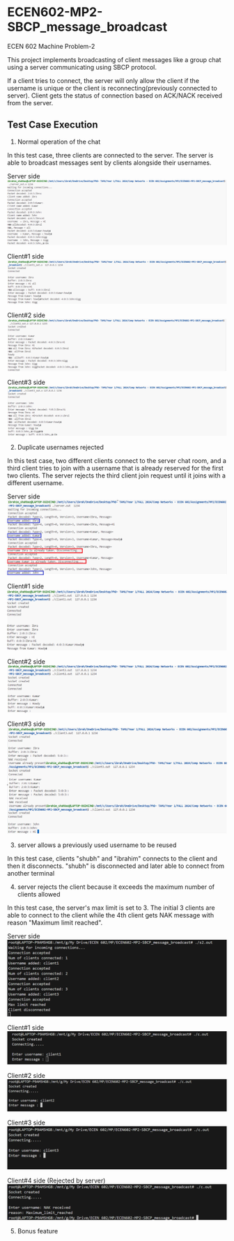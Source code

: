 # ECEN602-MP2-SBCP_message_broadcast
ECEN 602 Machine Problem-2

This project implements broadcasting of client messages like a group chat using a server communicating using SBCP protocol.

If a client tries to connect, the server will only allow the client if the username is unique or the client is reconnecting(previously connected to server). Client gets the status of connection based on ACK/NACK received from the server.

## Test Case Execution

1. Normal operation of the chat 
 
In this test case, three clients are connected to the server. The server is able to broadcast messages sent by clients alongside their usernames.

Server side
![Test Case 1 server screenshot](Screenshots/TS1_server.png)

Client#1 side
![Test Case 1 client screenshot](Screenshots/TS1_client1.png)

Client#2 side
![Test Case 1 client screenshot](Screenshots/TS1_client2.png)

Client#3 side
![Test Case 1 client screenshot](Screenshots/TS1_client3.png)

2. Duplicate usernames rejected
 
In this test case, two different clients connect to the server chat room, and a third client tries to join with a username that is already reserved for the first two clients. The server rejects the third client join request until it joins with a different username.

Server side
![Test Case 2 server screenshot](Screenshots/TS2_server.png)

Client#1 side
![Test Case 2 client screenshot](Screenshots/TS2_client1.png)

Client#2 side
![Test Case 2 client screenshot](Screenshots/TS2_client2.png)

Client#3 side
![Test Case 2 client screenshot](Screenshots/TS2_client3.png)


3. server allows a previously used username to be reused

In this test case, clients "shubh" and "ibrahim" connects to the client and then it disconnects. "shubh" is disconnected and later able to connect from another terminal

4. server rejects the client because it exceeds the maximum number of clients 
allowed

In this test case, the server's max limit is set to 3. The initial 3 clients are able to connect to the client while the 4th client gets NAK message with reason "Maximum limit reached".

Server side
![Test Case 4 server screenshot](Screenshots/TS4_server.png)

Client#1 side
![Test Case 4 client screenshot](Screenshots/TS4_client1.png)

Client#2 side
![Test Case 4 client screenshot](Screenshots/TS4_client2.png)

Client#3 side
![Test Case 4 client screenshot](Screenshots/TS4_client3.png)

Client#4 side (Rejected by server)
![Test Case 4 client screenshot](Screenshots/TS4_client4.png)

5. Bonus feature